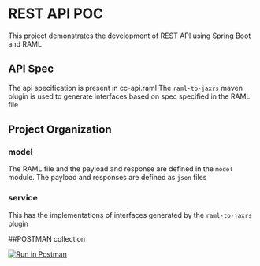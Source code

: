 # REST API POC

This project demonstrates the development of REST API using Spring Boot and RAML

## API Spec

The api specification is present in cc-api.raml
The `raml-to-jaxrs` maven plugin is used to generate interfaces based on spec specified in the RAML file

## Project Organization

### model
The RAML file and the payload and response are defined in the `model` module.
The payload and responses are defined as `json` files

### service
This has the implementations of interfaces generated by the `raml-to-jaxrs` plugin

##POSTMAN collection

[![Run in Postman](https://run.pstmn.io/button.svg)](https://app.getpostman.com/run-collection/8f77420ffb04f5a97988)




